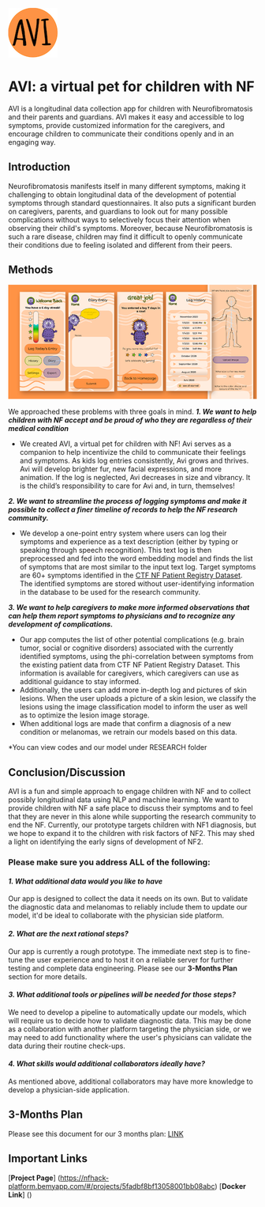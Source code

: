
![AVI_logo](README_PNG/avi_logo.jpg)
# AVI: a virtual pet for children with NF
AVI is a longitudinal data collection app for children with Neurofibromatosis and their parents and guardians. AVI makes it easy and accessible to log symptoms, provide customized information for the caregivers, and encourage children to communicate their conditions openly and in an engaging way.

## Introduction
Neurofibromatosis manifests itself in many different symptoms, making it challenging to obtain longitudinal data of the development of potential symptoms through standard questionnaires. It also puts a significant burden on caregivers, parents, and guardians to look out for many possible complications without ways to selectively focus their attention when observing their child's symptoms. Moreover, because Neurofibromatosis is such a rare disease, children may find it difficult to openly communicate their conditions due to feeling isolated and different from their peers.

## Methods

![AVI_interface_exmple](README_PNG/avi_interface_ex.png)

We approached these problems with three goals in mind.
***1. We want to help children with NF accept and be proud of who they are regardless of their medical condition***
- We created AVI, a virtual pet for children with NF! Avi serves as a companion to help incentivize the child to communicate their feelings and symptoms. As kids log entries consistently, Avi grows and thrives. Avi will develop brighter fur, new facial expressions, and more animation. If the log is neglected, Avi decreases in size and vibrancy. It is the child’s responsibility to care for Avi and, in turn, themselves! 

***2. We want to streamline the process of logging symptoms and make it possible to collect a finer timeline of records to help the NF research community.***
- We develop a one-point entry system where users can log their symptoms and experience as a text description (either by typing or speaking through speech recognition). This text log is then preprocessed and fed into the word embedding model and finds the list of symptoms that are most similar to the input text log. Target symptoms are 60+ symptoms identified in the [CTF NF Patient Registry Dataset](https://www.synapse.org/#!Synapse:syn22684314/wiki/605535). The identified symptoms are stored without user-identifying information in the database to be used for the research community.

***3. We want to help caregivers to make more informed observations that can help them report symptoms to physicians and to recognize any development of complications.***
- Our app computes the list of other potential complications (e.g. brain tumor, social or cognitive disorders) associated with the currently identified symptoms, using the phi-correlation between symptoms from the existing patient data from CTF NF Patient Registry Dataset. This information is available for caregivers, which caregivers can use as additional guidance to stay informed.
- Additionally, the users can add more in-depth log and pictures of skin lesions. When the user uploads a picture of a skin lesion, we classify the lesions using the image classification model to inform the user as well as to optimize the lesion image storage.
- When additional logs are made that confirm a diagnosis of a new condition or melanomas, we retrain our models based on this data.

*You can view codes and our model under RESEARCH folder

## Conclusion/Discussion
AVI is a fun and simple approach to engage children with NF and to collect possibly longitudinal data using NLP and machine learning. We want to provide children with NF a safe place to discuss their symptoms and to feel that they are never in this alone while supporting the research community to end the NF. Currently, our prototype targets children with NF1 diagnosis, but we hope to expand it to the children with risk factors of NF2. This may shed a light on identifying the early signs of development of NF2. 


### Please make sure you address ALL of the following:

#### *1. What additional data would you like to have*
Our app is designed to collect the data it needs on its own. But to validate the diagnostic data and melanomas to reliably include them to update our model, it'd be ideal to collaborate with the physician side platform. 

#### *2. What are the next rational steps?* 
Our app is currently a rough prototype. The immediate next step is to fine-tune the user experience and to host it on a reliable server for further testing and complete data engineering. Please see our **3-Months Plan** section for more details.

#### *3. What additional tools or pipelines will be needed for those steps?*
We need to develop a pipeline to automatically update our models, which will require us to decide how to validate diagnostic data. This may be done as a collaboration with another platform targeting the physician side, or we may need to add functionality where the user's physicians can validate the data during their routine check-ups. 

#### *4. What skills would additional collaborators ideally have?*
As mentioned above, additional collaborators may have more knowledge to develop a physician-side application.


## 3-Months Plan
Please see this document for our 3 months plan: [LINK](https://docs.google.com/document/d/1PI4Vg7HPtnKMQGhNRJHudb3-NnBhCpoE_-IZRypxpt4/edit?usp=sharing)

## Important Links
[**Project Page**] (https://nfhack-platform.bemyapp.com/#/projects/5fadbf8bf13058001bb08abc)
[**Docker Link**] ()



